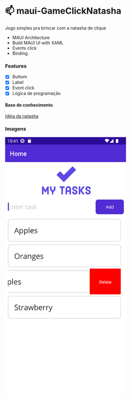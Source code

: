 # 📫 maui-GameClickNatasha
Jogo simples pra brincar com a natasha de clique
- MAUI Architecture
- Build MAUI UI with XAML
- Events click
- Binding 

### Features

- [x] Buttom
- [x] Label
- [x] Event click
- [x] Lógica de programação 

####  Base de conhecimento
[Idéia da natasha]()

### Imagens
![Captura](https://github.com/suarezrafael/maui-MyTaskSampleCrud/blob/mvvm/Docs/Capturar.PNG)
